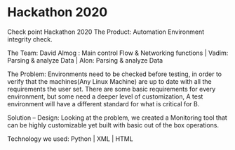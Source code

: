 # Hackathon 2020
Check point Hackathon 2020
The Product: Automation Environment integrity check.

The Team: 
David Almog : Main control Flow & Networking functions | Vadim: Parsing & analyze Data | Alon: Parsing & analyze Data

The Problem:
Environments need to be checked before testing, in order to verify 
that the machines(Any Linux Machine) are up to date with all the 
requirements the user set.
There are some basic requirements for every environment, but some 
need a deeper level of customization, A test environment will have 
a different standard for what is critical for B.

Solution – Design: 
Looking at the problem, we created a Monitoring tool that can be highly 
customizable yet built with basic out of the box operations.
    
Technology we used:
Python | XML | HTML 
 

 
 


